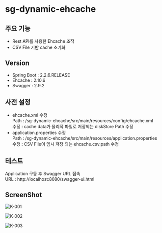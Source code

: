 # sg-dynamic-ehcache

## 주요 기능
* Rest API를 사용한 Ehcache 조작
* CSV File 기반 cache 초기화

## Version
* Spring Boot : 2.2.6.RELEASE
* Ehcache : 2.10.6
* Swagger : 2.9.2

## 사전 설정
* ehcache.xml 수정  
Path : /sg-dynamic-ehcache/src/main/resources/config/ehcache.xml  
수정 : cache data가 물리적 파일로 저장되는 diskStore Path 수정
* application.properties 수정  
Path : /sg-dynamic-ehcache/src/main/resources/application.properties  
수정 : CSV File이 임시 저장 되는 ehcache.csv.path 수정

## 테스트
Application 구동 후 Swagger URL 접속  
URL : http://localhost:8080/swagger-ui.html

## ScreenShot
![K-001](https://user-images.githubusercontent.com/49360550/81472577-06e75500-9234-11ea-9f69-7672cd188752.jpg)

![K-002](https://user-images.githubusercontent.com/49360550/81472607-2da58b80-9234-11ea-9779-2beb6724ea04.jpg)

![K-003](https://user-images.githubusercontent.com/49360550/81472627-53329500-9234-11ea-8e3a-a4ad4f68e653.jpg)
